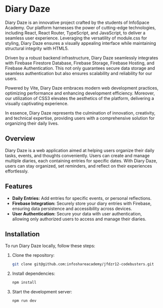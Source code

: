 # Diary Daze

Diary Daze is an innovative project crafted by the students of InfoSpace Academy. Our platform harnesses the power of cutting-edge technologies, including React, React Router, TypeScript, and JavaScript, to deliver a seamless user experience. Leveraging the versatility of module.css for styling, Diary Daze ensures a visually appealing interface while maintaining structural integrity with HTML5.

Driven by a robust backend infrastructure, Diary Daze seamlessly integrates with Firebase Firestore Database, Firebase Storage, Firebase Hosting, and Firebase Authentication. This not only guarantees secure data storage and seamless authentication but also ensures scalability and reliability for our users.

Powered by Vite, Diary Daze embraces modern web development practices, optimizing performance and enhancing development efficiency. Moreover, our utilization of CSS3 elevates the aesthetics of the platform, delivering a visually captivating experience.

In essence, Diary Daze represents the culmination of innovation, creativity, and technical expertise, providing users with a comprehensive solution for organizing their daily lives.

## Overview

Diary Daze is a web application aimed at helping users organize their daily tasks, events, and thoughts conveniently. Users can create and manage multiple diaries, each containing entries for specific dates. With Diary Daze, users can stay organized, set reminders, and reflect on their experiences effortlessly.

## Features

- **Daily Entries:** Add entries for specific events, or personal reflections.
- **Firebase Integration:** Securely store your diary entries with Firebase, ensuring data persistence and accessibility across devices.
- **User Authentication:** Secure your data with user authentication, allowing only authorized users to access and manage their diaries.

## Installation

To run Diary Daze locally, follow these steps:

1. Clone the repository:

   ```bash
   git clone git@github.com:infoshareacademy/jfdzr12-codebusters.git

2. Install dependencies:

   ```bash
   npm install

3. Start the development server:

   ```bash
   npm run dev
